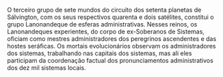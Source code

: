 ﻿O terceiro grupo de sete mundos do circuito dos setenta planetas de Sálvington, com os seus respectivos quarenta e dois satélites, constitui o grupo Lanonandeque de esferas administrativas. Nesses reinos, os Lanonandeques experientes, do corpo de ex-Soberanos de Sistemas, oficiam como mestres administradores dos peregrinos ascendentes e das hostes seráficas. Os mortais evolucionários observam os administradores dos sistemas, trabalhando nas capitais dos sistemas, mas ali eles participam da coordenação factual dos pronunciamentos administrativos dos dez mil sistemas locais.